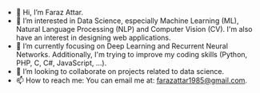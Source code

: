 - 👋 Hi, I’m Faraz Attar.
- 👀 I’m interested in Data Science, especially Machine Learning (ML), Natural Language Processing (NLP) and Computer Vision (CV). I'm also have an interest in designing web applications.
- 🌱 I’m currently focusing on Deep Learning and Recurrent Neural Networks. Additionally, I'm trying to improve my coding skills (Python, PHP, C, C#, JavaScript, ...). 
- 💞️ I’m looking to collaborate on projects related to data science.
- 📫 How to reach me: You can email me at: farazattar1985@gmail.com.

<!---
farazattar/farazattar is a ✨ special ✨ repository because its `README.md` (this file) appears on your GitHub profile.
You can click the Preview link to take a look at your changes.
--->
